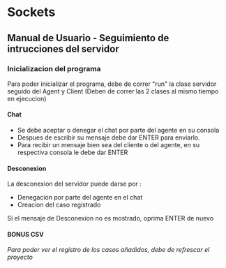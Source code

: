 # Sockets

## Manual de Usuario - Seguimiento de intrucciones del servidor

### Inicializacion del programa
Para poder inicializar el programa, debe de correr "run" la clase servidor seguido del Agent y Client (Deben de correr las 2 clases al mismo tiempo en ejecucion)

#### Chat
- Se debe aceptar o denegar el chat por parte del agente en su consola
- Despues de escribir su mensaje debe dar ENTER para enviarlo.
- Para recibir un mensaje bien sea del cliente o del agente, en su respectiva consola le debe dar ENTER 
#### Desconexion
La desconexion del servidor puede darse por :
- Denegacion por parte del agente en el chat
- Creacion del caso registrado

Si el mensaje de Desconexion no es mostrado, oprima ENTER de nuevo

#### BONUS CSV
*Para poder ver el registro de los casos añadidos, debe de refrescar el proyecto*
